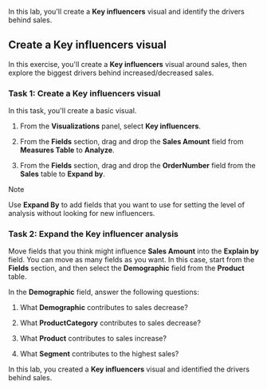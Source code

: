 In this lab, you'll create a **Key influencers** visual and identify the drivers behind sales.

## Create a Key influencers visual

In this exercise, you'll create a **Key influencers** visual around sales, then explore the biggest drivers behind increased/decreased sales.

### Task 1: Create a Key influencers visual

In this task, you'll create a basic visual.

1. From the **Visualizations** panel, select **Key influencers**.

1. From the **Fields** section, drag and drop the **Sales Amount** field from **Measures Table** to **Analyze**.

1. From the **Fields** section, drag and drop the **OrderNumber** field from the **Sales** table to **Expand by**.

> [!NOTE]
> Use **Expand By** to add fields that you want to use for setting the level of analysis without looking for new influencers.

### Task 2: Expand the Key influencer analysis

Move fields that you think might influence **Sales Amount** into the **Explain by** field. You can move as many fields as you want. In this case, start from the **Fields** section, and then select the **Demographic** field from the **Product** table.

In the **Demographic** field, answer the following questions:

1. What **Demographic** contributes to sales decrease?

1. What **ProductCategory** contributes to sales decrease?

1. What **Product** contributes to sales increase?

1. What **Segment** contributes to the highest sales?

In this lab, you created a **Key influencers** visual and identified the drivers behind sales.
